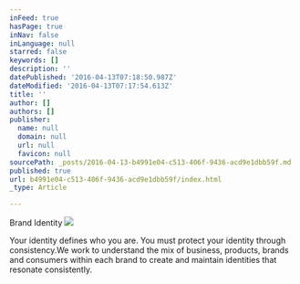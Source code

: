 ```yaml
---
inFeed: true
hasPage: true
inNav: false
inLanguage: null
starred: false
keywords: []
description: ''
datePublished: '2016-04-13T07:18:50.987Z'
dateModified: '2016-04-13T07:17:54.613Z'
title: ''
author: []
authors: []
publisher:
  name: null
  domain: null
  url: null
  favicon: null
sourcePath: _posts/2016-04-13-b4991e04-c513-406f-9436-acd9e1dbb59f.md
published: true
url: b4991e04-c513-406f-9436-acd9e1dbb59f/index.html
_type: Article

---
```

Brand Identity
![](https://the-grid-user-content.s3-us-west-2.amazonaws.com/4213d188-8748-4ce7-93bc-a9f2c7b7ea2c.jpg)

Your identity defines who you are. You must protect your identity through consistency.We work to understand the mix of business, products, brands and consumers within each brand to create and maintain identities that resonate consistently.